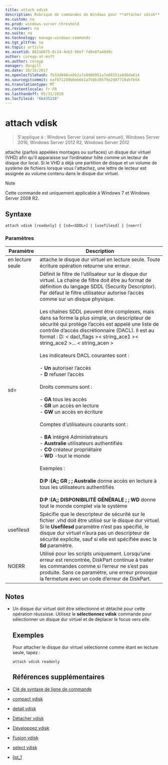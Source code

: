 ```yaml
---
title: attach vdisk
description: Rubrique de commandes de Windows pour **attacher vdisk** -attache (parfois appelées montages ou surfaces) un disque dur virtuel (VHD) afin qu’il apparaisse sur l’ordinateur hôte comme un lecteur de disque dur local.
ms.custom: na
ms.prod: windows-server-threshold
ms.reviewer: na
ms.suite: na
ms.technology: manage-windows-commands
ms.tgt_pltfrm: na
ms.topic: article
ms.assetid: 882ab875-0c14-4eb3-98ef-fd0e8fa40d9c
author: coreyp-at-msft
ms.author: coreyp
manager: dongill
ms.date: 10/16/2017
ms.openlocfilehash: fb33d040ce0b2a7a9d06951a7e80251a0d0da614
ms.sourcegitcommit: eaf071249b6eb6b1a758b38579a2d87710abfb54
ms.translationtype: MT
ms.contentlocale: fr-FR
ms.lasthandoff: 05/31/2019
ms.locfileid: "66435218"
---
```

# <a name="attach-vdisk"></a>attach vdisk

>S'applique à : Windows Server (canal semi-annuel), Windows Server 2016, Windows Server 2012 R2, Windows Server 2012

attache (parfois appelées montages ou surfaces) un disque dur virtuel (VHD) afin qu’il apparaisse sur l’ordinateur hôte comme un lecteur de disque dur local. Si le VHD a déjà une partition de disque et un volume de système de fichiers lorsque vous l'attachez, une lettre de lecteur est assignée au volume contenu dans le disque dur virtuel.
> [!NOTE]
> Cette commande est uniquement applicable à Windows 7 et Windows Server 2008 R2.

## <a name="syntax"></a>Syntaxe
```
attach vdisk [readonly] { [sd=<SDDL>] | [usefilesd] } [noerr]
```
### <a name="parameters"></a>Paramètres

|    Paramètre     |                                                                                                                                                                                                                                                                                                                                                                                                                                                                                                          Description                                                                                                                                                                                                                                                                                                                                                                                                                                                                                                          |
|------------------|-------------------------------------------------------------------------------------------------------------------------------------------------------------------------------------------------------------------------------------------------------------------------------------------------------------------------------------------------------------------------------------------------------------------------------------------------------------------------------------------------------------------------------------------------------------------------------------------------------------------------------------------------------------------------------------------------------------------------------------------------------------------------------------------------------------------------------------------------------------------------------------------------------------------------------------------------------------------------------------------------------------------------------|
|     en lecture seule     |                                                                                                                                                                                                                                                                                                                                                                                                                                                                             attache le disque dur virtuel en lecture seule. Toute écriture opération retourne une erreur.                                                                                                                                                                                                                                                                                                                                                                                                                                                                              |
| sd=<SDDL string> | Définit le filtre de l’utilisateur sur le disque dur virtuel. La chaîne de filtre doit être au format de définition du langage SDDL (Security Descriptor). Par défaut le filtre utilisateur autorise l’accès comme sur un disque physique.<br /><br />Les chaînes SDDL peuvent être complexes, mais dans sa forme la plus simple, un descripteur de sécurité qui protège l’accès est appelé une liste de contrôle d’accès discrétionnaire (DACL). Il est au format : D: < dacl_flags >< string_ace1 >< string_ace2 >... < string_acen ><br /><br />Les indicateurs DACL courantes sont :<br /><br />-   **Un** autoriser l’accès<br />-   **D** refuser l’accès<br /><br />Droits communs sont :<br /><br />-   **GA** tous les accès<br />-   **GR** un accès en lecture<br />-   **GW** un accès en écriture<br /><br />Comptes d’utilisateurs courants sont :<br /><br />-   **BA** intégré Administrateurs<br />-   **Australie** utilisateurs authentifiés<br />-   **CO** créateur propriétaire<br />-   **WD** -tout le monde<br /><br />Exemples :<br /><br />**D:P :(A;; GR ; ; Australie** donne accès en lecture à tous les utilisateurs authentifiés<br /><br />**D:P :(A;; DISPONIBILITÉ GÉNÉRALE ; ; WD** donne tout le monde complet via le système |
|    usefilesd     |                                                                                                                                                                                                                                                                                                                                                                                          Spécifie que le descripteur de sécurité sur le fichier .vhd doit être utilisé sur le disque dur virtuel. Si le **Usefilesd** paramètre n’est pas spécifié, le disque dur virtuel n’aura pas un descripteur de sécurité explicite, sauf si elle est spécifiée avec la **Sd** paramètre.                                                                                                                                                                                                                                                                                                                                                                                          |
|      NOERR       |                                                                                                                                                                                                                                                                                                                                                                                                           Utilisé pour les scripts uniquement. Lorsqu’une erreur est rencontrée, DiskPart continue à traiter les commandes comme si l’erreur ne s’est pas produite. Sans ce paramètre, une erreur provoque la fermeture avec un code d’erreur de DiskPart.                                                                                                                                                                                                                                                                                                                                                                                                           |

## <a name="remarks"></a>Notes
- Un disque dur virtuel doit être sélectionné et détaché pour cette opération réussisse. Utilisez le **sélectionnez vdisk** commande pour sélectionner un disque dur virtuel et de déplacer le focus vers elle.
  ## <a name="BKMK_Examples"></a>Exemples
  Pour attacher le disque dur virtuel sélectionné comme étant en lecture seule, tapez :
  ```
  attach vdisk readonly
  ```
  ## <a name="additional-references"></a>Références supplémentaires
- [Clé de syntaxe de ligne de commande](command-line-syntax-key.md)
- [compact vdisk](compact-vdisk.md)

- [detail vdisk](detail-vdisk.md)
- [Détacher vdisk](detach-vdisk.md)
- [Développez vdisk](expand-vdisk.md)
- [Fusion vdisk](merge-vdisk.md)
- [select vdisk](select-vdisk.md)
- [list_1](list_1.md)

